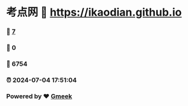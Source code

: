 # 考点网 :link: https://ikaodian.github.io 
### :page_facing_up: [7](https://ikaodian.github.io/tag.html) 
### :speech_balloon: 0 
### :hibiscus: 6754 
### :alarm_clock: 2024-07-04 17:51:04 
### Powered by :heart: [Gmeek](https://github.com/Meekdai/Gmeek)
